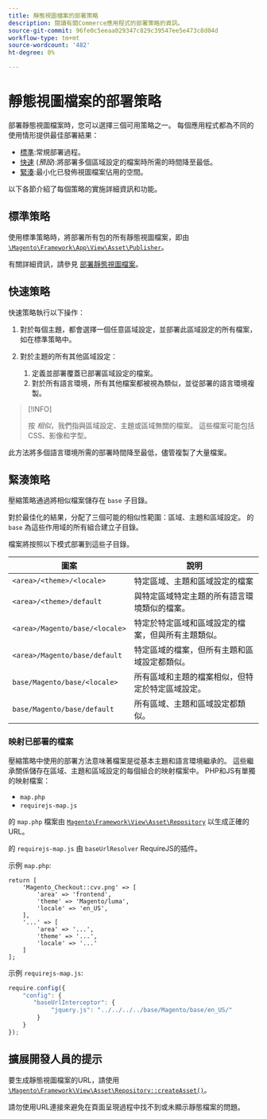 ```yaml
---
title: 靜態視圖檔案的部署策略
description: 閱讀有關Commerce應用程式的部署策略的資訊。
source-git-commit: 96fe0c5eeaa029347c829c39547ee5e473c8d04d
workflow-type: tm+mt
source-wordcount: '482'
ht-degree: 0%

---
```



# 靜態視圖檔案的部署策略

部署靜態視圖檔案時，您可以選擇三個可用策略之一。 每個應用程式都為不同的使用情形提供最佳部署結果：

- [標準](#standard-strategy):常規部署過程。
- [快速](#quick-strategy) (_預設_):將部署多個區域設定的檔案時所需的時間降至最低。
- [緊湊](#compact-strategy):最小化已發佈視圖檔案佔用的空間。

以下各節介紹了每個策略的實施詳細資訊和功能。

## 標準策略

使用標準策略時，將部署所有包的所有靜態視圖檔案，即由 [`\Magento\Framework\App\View\Asset\Publisher`](https://github.com/magento/magento2/blob/2.4/lib/internal/Magento/Framework/App/View/Asset/Publisher.php)。

有關詳細資訊，請參見 [部署靜態視圖檔案](../cli/static-view-file-deployment.md)。

## 快速策略

快速策略執行以下操作：

1. 對於每個主題，都會選擇一個任意區域設定，並部署此區域設定的所有檔案，如在標準策略中。
1. 對於主題的所有其他區域設定：

   1. 定義並部署覆蓋已部署區域設定的檔案。
   1. 對於所有語言環境，所有其他檔案都被視為類似，並從部署的語言環境複製。

>[!INFO]
>
>按 _相似_，我們指與區域設定、主題或區域無關的檔案。 這些檔案可能包括CSS、影像和字型。

此方法將多個語言環境所需的部署時間降至最低，儘管複製了大量檔案。

## 緊湊策略

壓縮策略通過將相似檔案儲存在 `base` 子目錄。

對於最佳化的結果，分配了三個可能的相似性範圍：區域、主題和區域設定。 的 `base` 為這些作用域的所有組合建立子目錄。

檔案將按照以下模式部署到這些子目錄。

| 圖案 | 說明 |
| ------- | ----------- |
| `<area>/<theme>/<locale>` | 特定區域、主題和區域設定的檔案 |
| `<area>/<theme>/default` | 與特定區域特定主題的所有語言環境類似的檔案。 |
| `<area>/Magento/base/<locale>` | 特定於特定區域和區域設定的檔案，但與所有主題類似。 |
| `<area>/Magento/base/default` | 特定區域的檔案，但所有主題和區域設定都類似。 |
| `base/Magento/base/<locale>` | 所有區域和主題的檔案相似，但特定於特定區域設定。 |
| `base/Magento/base/default` | 所有區域、主題和區域設定都類似。 |

### 映射已部署的檔案

壓縮策略中使用的部署方法意味著檔案是從基本主題和語言環境繼承的。 這些繼承關係儲存在區域、主題和區域設定的每個組合的映射檔案中。 PHP和JS有單獨的映射檔案：

- `map.php`
- `requirejs-map.js`

的 `map.php` 檔案由 [`Magento\Framework\View\Asset\Repository`](https://github.com/magento/magento2/blob/2.4/lib/internal/Magento/Framework/View/Asset/Repository.php) 以生成正確的URL。

的 `requirejs-map.js` 由 `baseUrlResolver` RequireJS的插件。

示例 `map.php`:

```php?start_inline=1
return [
    'Magento_Checkout::cvv.png' => [
        'area' => 'frontend',
        'theme' => 'Magento/luma',
        'locale' => 'en_US',
    ],
    '...' => [
        'area' => '...',
        'theme' => '...',
        'locale' => '...'
    ]
];
```

示例 `requirejs-map.js`:

```js
require.config({
    "config": {
       "baseUrlInterceptor": {
            "jquery.js": "../../../../base/Magento/base/en_US/"
        }
    }
});
```

## 擴展開發人員的提示

要生成靜態視圖檔案的URL，請使用 [`\Magento\Framework\View\Asset\Repository::createAsset()`](https://github.com/magento/magento2/blob/2.4/lib/internal/Magento/Framework/View/Asset/Repository.php#L211-L244)。

請勿使用URL連接來避免在頁面呈現過程中找不到或未顯示靜態檔案的問題。
